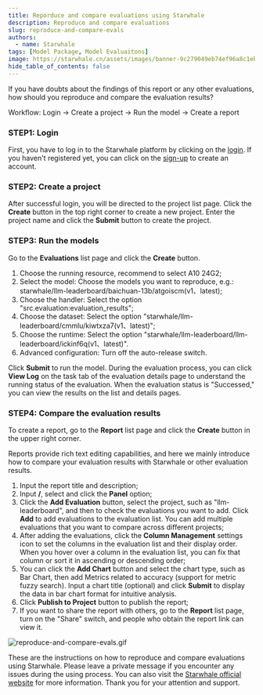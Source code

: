 ```yaml
---
title: Reporduce and compare evaluations using Starwhale
description: Reproduce and compare evaluations
slug: reproduce-and-compare-evals
authors:
  - name: Starwhale
tags: [Model Package, Model Evaluaitons]
image: https://starwhale.cn/assets/images/banner-9c279049eb74ef96a8c1eb6ac3636360.jpg
hide_table_of_contents: false
---
```


If you have doubts about the findings of this report or any other evaluations, how should you reproduce and compare the evaluation results?

Workflow: Login → Create a project → Run the model → Create a report

### STEP1: Login

First, you have to log in to the Starwhale platform by clicking on the [login](https://cloud.starwhale.cn/login?lang=zh). If you haven't registered yet, you can click on the [sign-up](https://cloud.starwhale.cn/signup) to create an account.

### STEP2: Create a project

After successful login, you will be directed to the project list page. Click the **Create** button in the top right corner to create a new project. Enter the project name and click the **Submit** button to create the project.

### STEP3: Run the models

Go to the **Evaluations** list page and click the **Create** button.

 1) Choose the running resource, recommend to select A10 24G2;
 2) Select the model: Choose the models you want to reproduce, e.g.: starwhale/llm-leaderboard/baichuan-13b/atgoiscm(v1、latest);
 3) Choose the handler: Select the option "src.evaluation:evaluation_results";
 4) Choose the dataset: Select the option "starwhale/llm-leaderboard/cmmlu/kiwtxza7(v1、latest)";
 5) Choose the runtime: Select the option "starwhale/llm-leaderboard/llm-leaderboard/ickinf6q(v1、latest)".
 6) Advanced configuration: Turn off the auto-release switch.

Click **Submit** to run the model. During the evaluation process, you can click **View Log** on the task tab of the evaluation details page to understand the running status of the evaluation. When the evaluation status is "Successed," you can view the results on the list and details pages.

### STEP4: Compare the evaluation results

To create a report, go to the **Report** list page and click the **Create** button in the upper right corner.

Reports provide rich text editing capabilities, and here we mainly introduce how to compare your evaluation results with Starwhale or other evaluation results.

 1) Input the report title and description;
 2) Input **/**, select and click the **Panel** option;
 3) Click the **Add Evaluation** button, select the project, such as "llm-leaderboard", and then to check the evaluations you want to add. Click **Add** to add evaluations to the evaluation list. You can add multiple evaluations that you want to compare across different projects;
 4) After adding the evaluations, click the **Column Management** settings icon to set the columns in the evaluation list and their display order. When you hover over a column in the evaluation list, you can fix that column or sort it in ascending or descending order;
 5) You can click the **Add Chart** button and select the chart type, such as Bar Chart, then add Metrics related to accuracy (support for metric fuzzy search). Input a chart title (optional) and click **Submit** to display the data in bar chart format for intuitive analysis.
 6) Click **Publish to Project** button to publish the report;
 7) If you want to share the report with others, go to the **Report** list page, turn on the "Share" switch, and people who obtain the report link can view it.

![reproduce-and-compare-evals.gif](https://starwhale-examples.oss-cn-beijing.aliyuncs.com/Blog/reproduce-and-compare-evals.gif)

These are the instructions on how to reproduce and compare evaluations using Starwhale. Please leave a private message if you encounter any issues during the using process. You can also visit the [Starwhale official website](https://starwhale.cn) for more information. Thank you for your attention and support.
